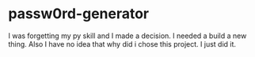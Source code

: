 # passw0rd-generator

I was forgetting my py skill and I made a decision.
I needed a build a new thing. 
Also I have no idea that why did i chose this project. 
I just did it.
